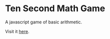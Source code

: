 # Ten Second Math Game
A javascript game of basic arithmetic.

Visit it [here](https://trusting-heyrovsky-26c637.netlify.app/).